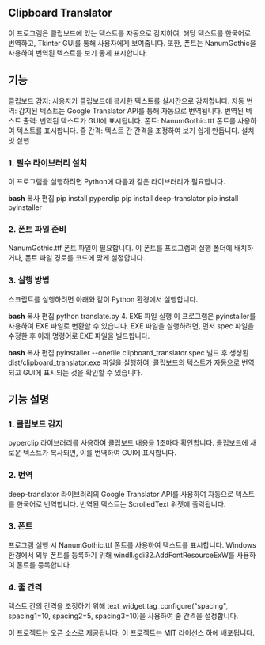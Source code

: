## Clipboard Translator
이 프로그램은 클립보드에 있는 텍스트를 자동으로 감지하여, 해당 텍스트를 한국어로 번역하고, Tkinter GUI를 통해 사용자에게 보여줍니다. 또한, 폰트는 NanumGothic을 사용하여 번역된 텍스트를 보기 좋게 표시합니다.

## 기능
클립보드 감지: 사용자가 클립보드에 복사한 텍스트를 실시간으로 감지합니다.
자동 번역: 감지된 텍스트는 Google Translator API를 통해 자동으로 번역됩니다.
번역된 텍스트 출력: 번역된 텍스트가 GUI에 표시됩니다.
폰트: NanumGothic.ttf 폰트를 사용하여 텍스트를 표시합니다.
줄 간격: 텍스트 간 간격을 조정하여 보기 쉽게 만듭니다.
설치 및 실행
### 1. 필수 라이브러리 설치
이 프로그램을 실행하려면 Python에 다음과 같은 라이브러리가 필요합니다.

**bash**
복사
편집
pip install pyperclip
pip install deep-translator
pip install pyinstaller
### 2. 폰트 파일 준비
NanumGothic.ttf 폰트 파일이 필요합니다. 이 폰트를 프로그램의 실행 폴더에 배치하거나, 폰트 파일 경로를 코드에 맞게 설정합니다.

### 3. 실행 방법
스크립트를 실행하려면 아래와 같이 Python 환경에서 실행합니다.

**bash**
복사
편집
python translate.py
4. EXE 파일 실행
이 프로그램은 pyinstaller를 사용하여 EXE 파일로 변환할 수 있습니다. EXE 파일을 실행하려면, 먼저 spec 파일을 수정한 후 아래 명령어로 EXE 파일을 빌드합니다.

**bash**
복사
편집
pyinstaller --onefile clipboard_translator.spec
빌드 후 생성된 dist/clipboard_translator.exe 파일을 실행하여, 클립보드의 텍스트가 자동으로 번역되고 GUI에 표시되는 것을 확인할 수 있습니다.

## 기능 설명
### 1. 클립보드 감지
pyperclip 라이브러리를 사용하여 클립보드 내용을 1초마다 확인합니다.
클립보드에 새로운 텍스트가 복사되면, 이를 번역하여 GUI에 표시합니다.
### 2. 번역
deep-translator 라이브러리의 Google Translator API를 사용하여 자동으로 텍스트를 한국어로 번역합니다.
번역된 텍스트는 ScrolledText 위젯에 출력됩니다.
### 3. 폰트
프로그램 실행 시 NanumGothic.ttf 폰트를 사용하여 텍스트를 표시합니다.
Windows 환경에서 외부 폰트를 등록하기 위해 windll.gdi32.AddFontResourceExW를 사용하여 폰트를 등록합니다.
### 4. 줄 간격
텍스트 간의 간격을 조정하기 위해 text_widget.tag_configure("spacing", spacing1=10, spacing2=5, spacing3=10)을 사용하여 줄 간격을 설정합니다.

이 프로젝트는 오픈 소스로 제공됩니다.
이 프로젝트는 MIT 라이선스 하에 배포됩니다.
